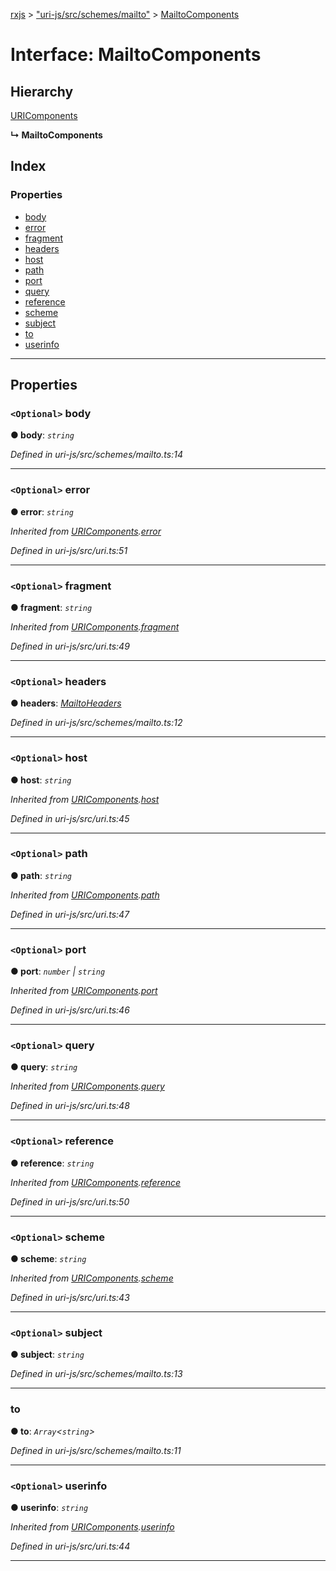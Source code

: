 [rxjs](../README.md) > ["uri-js/src/schemes/mailto"](../modules/_uri_js_src_schemes_mailto_.md) > [MailtoComponents](../interfaces/_uri_js_src_schemes_mailto_.mailtocomponents.md)

# Interface: MailtoComponents

## Hierarchy

 [URIComponents](_uri_js_src_uri_.uricomponents.md)

**↳ MailtoComponents**

## Index

### Properties

* [body](_uri_js_src_schemes_mailto_.mailtocomponents.md#body)
* [error](_uri_js_src_schemes_mailto_.mailtocomponents.md#error)
* [fragment](_uri_js_src_schemes_mailto_.mailtocomponents.md#fragment)
* [headers](_uri_js_src_schemes_mailto_.mailtocomponents.md#headers)
* [host](_uri_js_src_schemes_mailto_.mailtocomponents.md#host)
* [path](_uri_js_src_schemes_mailto_.mailtocomponents.md#path)
* [port](_uri_js_src_schemes_mailto_.mailtocomponents.md#port)
* [query](_uri_js_src_schemes_mailto_.mailtocomponents.md#query)
* [reference](_uri_js_src_schemes_mailto_.mailtocomponents.md#reference)
* [scheme](_uri_js_src_schemes_mailto_.mailtocomponents.md#scheme)
* [subject](_uri_js_src_schemes_mailto_.mailtocomponents.md#subject)
* [to](_uri_js_src_schemes_mailto_.mailtocomponents.md#to)
* [userinfo](_uri_js_src_schemes_mailto_.mailtocomponents.md#userinfo)

---

## Properties

<a id="body"></a>

### `<Optional>` body

**● body**: *`string`*

*Defined in uri-js/src/schemes/mailto.ts:14*

___
<a id="error"></a>

### `<Optional>` error

**● error**: *`string`*

*Inherited from [URIComponents](_uri_js_src_uri_.uricomponents.md).[error](_uri_js_src_uri_.uricomponents.md#error)*

*Defined in uri-js/src/uri.ts:51*

___
<a id="fragment"></a>

### `<Optional>` fragment

**● fragment**: *`string`*

*Inherited from [URIComponents](_uri_js_src_uri_.uricomponents.md).[fragment](_uri_js_src_uri_.uricomponents.md#fragment)*

*Defined in uri-js/src/uri.ts:49*

___
<a id="headers"></a>

### `<Optional>` headers

**● headers**: *[MailtoHeaders](_uri_js_src_schemes_mailto_.mailtoheaders.md)*

*Defined in uri-js/src/schemes/mailto.ts:12*

___
<a id="host"></a>

### `<Optional>` host

**● host**: *`string`*

*Inherited from [URIComponents](_uri_js_src_uri_.uricomponents.md).[host](_uri_js_src_uri_.uricomponents.md#host)*

*Defined in uri-js/src/uri.ts:45*

___
<a id="path"></a>

### `<Optional>` path

**● path**: *`string`*

*Inherited from [URIComponents](_uri_js_src_uri_.uricomponents.md).[path](_uri_js_src_uri_.uricomponents.md#path)*

*Defined in uri-js/src/uri.ts:47*

___
<a id="port"></a>

### `<Optional>` port

**● port**: *`number` \| `string`*

*Inherited from [URIComponents](_uri_js_src_uri_.uricomponents.md).[port](_uri_js_src_uri_.uricomponents.md#port)*

*Defined in uri-js/src/uri.ts:46*

___
<a id="query"></a>

### `<Optional>` query

**● query**: *`string`*

*Inherited from [URIComponents](_uri_js_src_uri_.uricomponents.md).[query](_uri_js_src_uri_.uricomponents.md#query)*

*Defined in uri-js/src/uri.ts:48*

___
<a id="reference"></a>

### `<Optional>` reference

**● reference**: *`string`*

*Inherited from [URIComponents](_uri_js_src_uri_.uricomponents.md).[reference](_uri_js_src_uri_.uricomponents.md#reference)*

*Defined in uri-js/src/uri.ts:50*

___
<a id="scheme"></a>

### `<Optional>` scheme

**● scheme**: *`string`*

*Inherited from [URIComponents](_uri_js_src_uri_.uricomponents.md).[scheme](_uri_js_src_uri_.uricomponents.md#scheme)*

*Defined in uri-js/src/uri.ts:43*

___
<a id="subject"></a>

### `<Optional>` subject

**● subject**: *`string`*

*Defined in uri-js/src/schemes/mailto.ts:13*

___
<a id="to"></a>

###  to

**● to**: *`Array`<`string`>*

*Defined in uri-js/src/schemes/mailto.ts:11*

___
<a id="userinfo"></a>

### `<Optional>` userinfo

**● userinfo**: *`string`*

*Inherited from [URIComponents](_uri_js_src_uri_.uricomponents.md).[userinfo](_uri_js_src_uri_.uricomponents.md#userinfo)*

*Defined in uri-js/src/uri.ts:44*

___

